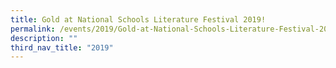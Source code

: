 ```yaml
---
title: Gold at National Schools Literature Festival 2019!
permalink: /events/2019/Gold-at-National-Schools-Literature-Festival-2019/
description: ""
third_nav_title: "2019"
---
```

